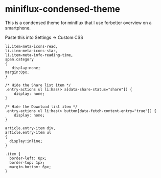 # miniflux-condensed-theme

This is a condensed theme for miniflux that I use forbetter overview on a smartphone.

Paste this into Settings -> Custom CSS

```
li.item-meta-icons-read,
li.item-meta-icons-star,
li.item-meta-info-reading-time,
span.category 
{
   display:none;
margin:0px;
}

/* Hide the Share list item */
.entry-actions ul li:has(> a[data-share-status="share"]) {
    display: none;
}

/* Hide the Download list item */
.entry-actions ul li:has(> button[data-fetch-content-entry="true"]) {
    display: none;
}

article.entry-item div,
article.entry-item ul
{
  display:inline;
}

.item {
  border-left: 0px;
  border-top: 1px;
  margin-bottom: 6px;
}
```

